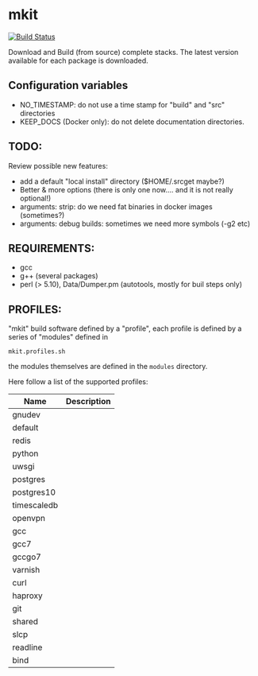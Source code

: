 # mkit

[![Build Status](https://travis-ci.org/dellelce/mkit.svg?branch=master)](https://travis-ci.org/dellelce/mkit)

Download and Build (from source) complete stacks. The latest version available for each package is downloaded.

## Configuration variables

  * NO_TIMESTAMP: do not use a time stamp for "build" and "src" directories
  * KEEP_DOCS (Docker only): do not delete documentation directories.

## TODO:

Review possible new features:
  * add a default "local install" directory ($HOME/.srcget maybe?)
  * Better & more options (there is only one now.... and it is not really optional!)
  * arguments: strip: do we need fat binaries in docker images (sometimes?)
  * arguments: debug builds: sometimes we need more symbols (-g2 etc)

## REQUIREMENTS:
  * gcc
  * g++ (several packages)
  * perl (> 5.10), Data/Dumper.pm (autotools, mostly for buil steps only)

## PROFILES:

"mkit" build software defined by a "profile", each profile is defined by a series of "modules" defined in

```
mkit.profiles.sh
```

the modules themselves are defined in the ``modules`` directory.

Here follow a list of the supported profiles:

| Name        | Description           |
|-------------|-----------------------|
| gnudev      |                       |
| default     |                       |
| redis       |                       |
| python      |                       |
| uwsgi       |                       |
| postgres    |                       |
| postgres10  |                       |
| timescaledb |                       |
| openvpn     |                       |
| gcc         |                       |
| gcc7        |                       |
| gccgo7      |                       |
| varnish     |                       |
| curl        |                       |
| haproxy     |                       |
| git         |                       |
| shared      |                       |
| slcp        |                       |
| readline    |                       |
| bind        |                       |
